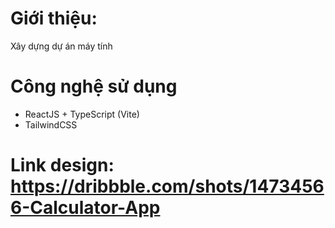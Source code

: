 # Giới thiệu:

Xây dựng dự án máy tính

# Công nghệ sử dụng

-   ReactJS + TypeScript (Vite)
-   TailwindCSS

# Link design: https://dribbble.com/shots/14734566-Calculator-App
